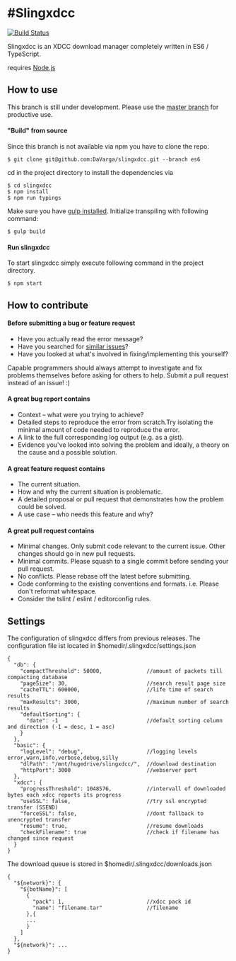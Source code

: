 #Slingxdcc
===================

[![Build Status](https://travis-ci.org/DaVarga/slingxdcc.svg?branch=es6)](https://travis-ci.org/DaVarga/slingxdcc)

Slingxdcc is an XDCC download manager completely written in ES6 / TypeScript.

requires [Node.js](http://nodejs.org)

How to use
------------
This branch is still under development. Please use the [master branch](https://github.com/DaVarga/slingxdcc/tree/master) for productive use.

#### "Build" from source

Since this branch is not available via npm you have to clone the repo.

    $ git clone git@github.com:DaVarga/slingxdcc.git --branch es6

cd in the project directory to install the dependencies via 

    $ cd slingxdcc
    $ npm install
    $ npm run typings
    
Make sure you have [gulp installed](https://github.com/gulpjs/gulp/blob/master/docs/getting-started.md).
Initialize transpiling with following command:

    $ gulp build

#### Run slingxdcc

To start slingxdcc simply execute following command in the project directory.

    $ npm start

How to contribute
------------

#### Before submitting a bug or feature request
- Have you actually read the error message?
- Have you searched for [similar issues](https://github.com/davarga/slingxdcc/search?q=Similar%20issues&type=Issues)?
- Have you looked at what's involved in fixing/implementing this yourself?

Capable programmers should always attempt to investigate and fix problems themselves before asking for others to help. Submit a pull request instead of an issue! :)

#### A great bug report contains
- Context – what were you trying to achieve?
- Detailed steps to reproduce the error from scratch.Try isolating the minimal amount of code needed to reproduce the error.
- A link to the full corresponding log output (e.g. as a gist).
- Evidence you've looked into solving the problem and ideally, a theory on the cause and a possible solution.

#### A great feature request contains
- The current situation.
- How and why the current situation is problematic.
- A detailed proposal or pull request that demonstrates how the problem could be solved.
- A use case – who needs this feature and why?

#### A great pull request contains
- Minimal changes. Only submit code relevant to the current issue. Other changes should go in new pull requests.
- Minimal commits. Please squash to a single commit before sending your pull request.
- No conflicts. Please rebase off the latest before submitting.
- Code conforming to the existing conventions and formats. i.e. Please don't reformat whitespace.
- Consider the tslint / eslint / editorconfig rules.

Settings
------------

The configuration of slingxdcc differs from previous releases. The configuration file ist located in $homedir/.slingxdcc/settings.json

    {
      "db": {
        "compactThreshold": 50000,              //amount of packets till compacting database
        "pageSize": 30,                         //search result page size
        "cacheTTL": 600000,                     //life time of search results
        "maxResults": 3000,                     //maximum number of search results
        "defaultSorting": {
          "date": -1                            //default sorting column and direction (-1 = desc, 1 = asc)
        }
      },
      "basic": {
        "logLevel": "debug",                    //logging levels error,warn,info,verbose,debug,silly
        "dlPath": "/mnt/hugedrive/slingxdcc/",  //download destination
        "httpPort": 3000                        //webserver port
      },
      "xdcc": {
        "progressThreshold": 1048576,           //intervall of downloaded bytes each xdcc reports its progress
        "useSSL": false,                        //try ssl encrypted transfer (SSEND)
        "forceSSL": false,                      //dont fallback to unencrypted transfer
        "resume": true,                         //resume downloads
        "checkFilename": true                   //check if filename has changed since request
      }
    }
    
The download queue is stored in $homedir/.slingxdcc/downloads.json

    {
      "${network}": {
        "${botName}": [
          {
            "pack": 1,                          //xdcc pack id
            "name": "filename.tar"              //filename
          },{
          ...
          }
        ]
      },
      "${network}": ...
    }
    
